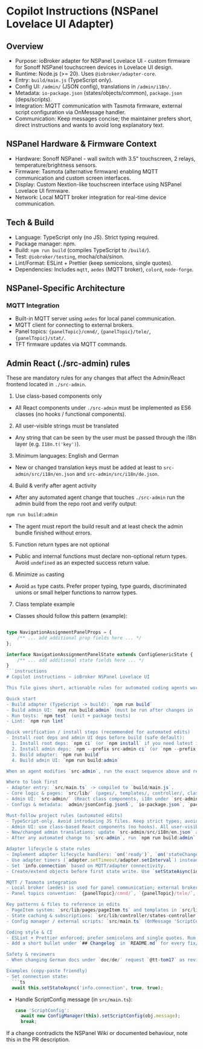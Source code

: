 # Copilot Instructions (NSPanel Lovelace UI Adapter)

## Overview
- Purpose: ioBroker adapter for NSPanel Lovelace UI - custom firmware for Sonoff NSPanel touchscreen devices in Lovelace UI design.
- Runtime: Node.js (>= 20). Uses `@iobroker/adapter-core`.
- Entry: `build/main.js` (TypeScript only).
- Config UI: `/admin/` (JSON config), translations in `/admin/i18n/`.
- Metadata: `io-package.json` (states/objects/common), `package.json` (deps/scripts).
- Integration: MQTT communication with Tasmota firmware, external script configuration via OnMessage handler.
- Communication: Keep messages concise; the maintainer prefers short, direct instructions and wants to avoid long explanatory text.

## NSPanel Hardware & Firmware Context
- Hardware: Sonoff NSPanel - wall switch with 3.5" touchscreen, 2 relays, temperature/brightness sensors.
- Firmware: Tasmota (alternative firmware) enabling MQTT communication and custom screen interfaces.
- Display: Custom Nextion-like touchscreen interface using NSPanel Lovelace UI firmware.
- Network: Local MQTT broker integration for real-time device communication.

## Tech & Build
- Language: TypeScript only (no JS). Strict typing required.
- Package manager: npm.
- Build: `npm run build` (compiles TypeScript to `/build/`).
- Test: `@iobroker/testing`, mocha/chai/sinon.
- Lint/Format: ESLint + Prettier (keep semicolons, single quotes).
- Dependencies: Includes `mqtt`, `aedes` (MQTT broker), `colord`, `node-forge`.

## NSPanel-Specific Architecture
### MQTT Integration
- Built-in MQTT server using `aedes` for local panel communication.
- MQTT client for connecting to external brokers.
- Panel topics: `{panelTopic}/cmnd/`, `{panelTopic}/tele/`, `{panelTopic}/stat/`.
- TFT firmware updates via MQTT commands.




## Admin React (./src-admin) rules

These are mandatory rules for any changes that affect the Admin/React frontend located in `./src-admin`.

1. Use class-based components only
  - All React components under `./src-admin` must be implemented as ES6 classes (no hooks / functional components).

2. All user-visible strings must be translated
  - Any string that can be seen by the user must be passed through the i18n layer (e.g. `I18n.t('key')`).

3. Minimum languages: English and German
  - New or changed translation keys must be added at least to `src-admin/src/i18n/en.json` and `src-admin/src/i18n/de.json`.

4. Build & verify after agent activity
  - After any automated agent change that touches `./src-admin` run the admin build from the repo root and verify output:

```bash
npm run build:admin
```

 - The agent must report the build result and at least check the admin bundle finished without errors.

5. Function return types are not optional
  - Public and internal functions must declare non-optional return types. Avoid `undefined` as an expected success return value.

6. Minimize `as` casting
  - Avoid `as` type casts. Prefer proper typing, type guards, discriminated unions or small helper functions to narrow types.

7. Class template example
  - Classes should follow this pattern (example):

```ts

type NavigationAssignmentPanelProps = {
    /** ... add additional prop fields here ... */
};

interface NavigationAssignmentPanelState extends ConfigGenericState {
    /** ... add additional state fields here ... */
}
```instructions
# Copilot instructions — ioBroker NSPanel Lovelace UI

This file gives short, actionable rules for automated coding agents working on this repository.

Quick start
- Build adapter (TypeScript -> build): `npm run build`
- Build admin UI: `npm run build:admin` (must be run after changes in `src-admin`)
- Run tests: `npm test` (unit + package tests)
- Lint: `npm run lint`

Quick verification / install steps (recommended for automated edits)
- Install root deps and admin UI deps before build (safe default):
  1. Install root deps: `npm ci` (or `npm install` if you need latest installs)
  2. Install admin deps: `npm --prefix src-admin ci` (or `npm --prefix src-admin install`)
  3. Build adapter: `npm run build`
  4. Build admin UI: `npm run build:admin`

When an agent modifies `src-admin`, run the exact sequence above and report both build outputs. If `npm run build:admin` fails, include the admin build stderr and stop — do not commit UI changes that don't build.

Where to look first
- Adapter entry: `src/main.ts` -> compiled to `build/main.js`.
- Core logic & pages: `src/lib/` (pages/, templates/, controller/, classes/).
- Admin UI: `src-admin/` (React class components, i18n under `src-admin/src/i18n`).
- Configs & metadata: `admin/jsonConfig.json5`, `io-package.json`, `package.json`.

Must-follow project rules (automated edits)
- TypeScript-only. Avoid introducing JS files. Keep strict types; avoid `any` unless justified.
- Admin UI: use class-based React components (no hooks). All user-visible strings must use i18n (`I18n.t('key')`).
- New/changed admin translations: update `src-admin/src/i18n/en.json` and `src-admin/src/i18n/de.json`.
- After any automated change to `src-admin`, run `npm run build:admin` and report build success/failure.

Adapter lifecycle & state rules
- Implement adapter lifecycle handlers: `on('ready')`, `on('stateChange')` (ignore `ack===true`), `on('message')`, `on('unload')`.
- Use adapter timers (`adapter.setTimeout/adapter.setInterval`) instead of global timers.
- Set `info.connection` based on MQTT/adapter connectivity.
- Create/extend objects before first state write. Use `setStateAsync(id, value, true)` when acknowledging panel updates.

MQTT / Tasmota integration
- Local broker (aedes) is used for panel communication; external brokers supported via mqtt client.
- Panel topics convention: `{panelTopic}/cmnd/`, `{panelTopic}/tele/`, `{panelTopic}/stat/`.

Key patterns & files to reference in edits
- PageItem system: `src/lib/pages/pageItem.ts` and templates in `src/lib/templates/` (light.ts, shutter.ts, button.ts, text.ts).
- State caching & subscriptions: `src/lib/controller/states-controller.ts` and `src/lib/classes/data-item.ts`.
- Config manager / external scripts: `src/main.ts` (OnMessage 'ScriptConfig').

Coding style & CI
- ESLint + Prettier enforced; prefer semicolons and single quotes. Run `npm run lint` before PRs.
- Add a short bullet under `## Changelog` in `README.md` for every fix/feature (format: `- (author) ...`).

Safety & reviewers
- When changing German docs under `doc/de/` request `@tt-tom17` as reviewer and mention them in the PR description.

Examples (copy-paste friendly)
- Set connection state:
  ```ts
  await this.setStateAsync('info.connection', true, true);
  ```
- Handle ScriptConfig message (in `src/main.ts`):
  ```ts
  case 'ScriptConfig':
    await new ConfigManager(this).setScriptConfig(obj.message);
    break;
  ```

If a change contradicts the NSPanel Wiki or documented behaviour, note this in the PR description.
``` 